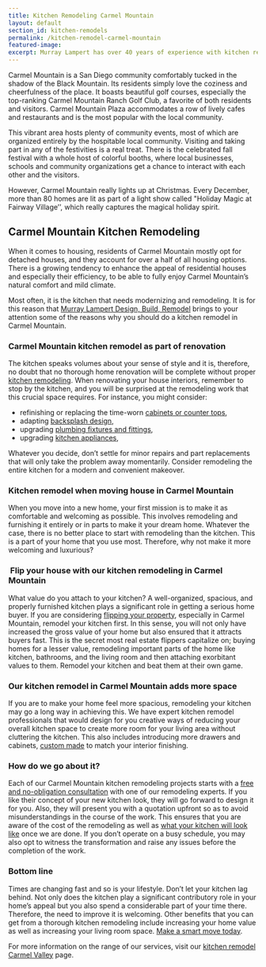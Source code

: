 ```yaml
---
title: Kitchen Remodeling Carmel Mountain
layout: default
section_id: kitchen-remodels
permalink: /kitchen-remodel-carmel-mountain
featured-image:
excerpt: Murray Lampert has over 40 years of experience with kitchen remodeling in Carmel Mountain, San Diego. Take your Carmel Mountain kitchen remodel to the next level with us.
---
```


Carmel Mountain is a San Diego community comfortably tucked in the shadow of the Black Mountain. Its residents simply love the coziness and cheerfulness of the place. It boasts beautiful golf courses, especially the top-ranking Carmel Mountain Ranch Golf Club, a favorite of both residents and visitors. Carmel Mountain Plaza accommodates a row of lively cafes and restaurants and is the most popular with the local community.

This vibrant area hosts plenty of community events, most of which are organized entirely by the hospitable local community. Visiting and taking part in any of the festivities is a real treat. There is the celebrated fall festival with a whole host of colorful booths, where local businesses, schools and community organizations get a chance to interact with each other and the visitors.

However, Carmel Mountain really lights up at Christmas. Every December, more than 80 homes are lit as part of a light show called "Holiday Magic at Fairway Village’’, which really captures the magical holiday spirit.

## Carmel Mountain Kitchen Remodeling

When it comes to housing, residents of Carmel Mountain mostly opt for detached houses, and they account for over a half of all housing options. There is a growing tendency to enhance the appeal of residential houses and especially their efficiency, to be able to fully enjoy Carmel Mountain’s natural comfort and mild climate.

Most often, it is the kitchen that needs modernizing and remodeling. It is for this reason that <a href="http://murraylampert.com/about-murray-lampert-design-build-remodel/">Murray Lampert Design, Build, Remodel</a> brings to your attention some of the reasons why you should do a kitchen remodel in Carmel Mountain.

### Carmel Mountain kitchen remodel as part of renovation

The kitchen speaks volumes about your sense of style and it is, therefore, no doubt that no thorough home renovation will be complete without proper<a href="http://murraylampert.com/san-diego-kitchen-remodeling-services/"> kitchen remodeling</a>. When renovating your house interiors, remember to stop by the kitchen, and you will be surprised at the remodeling work that this crucial space requires. For instance, you might consider:
<ul>
 	<li>refinishing or replacing the time-worn <a href="http://murraylampert.com/remodel-your-kitchen-with-these-6-must-have-features-2/">cabinets or counter tops</a>,</li>
 	<li>adapting <a href="http://murraylampert.com/the-homeowners-guide-to-choosing-the-perfect-kitchen-backsplash/">backsplash design</a>,</li>
 	<li>upgrading <a href="https://www3.epa.gov/watersense/">plumbing fixtures and fittings</a>,</li>
 	<li>upgrading <a href="http://murraylampert.com/6-high-tech-gadgets-for-your-next-kitchen-remodel/">kitchen appliances</a>,</li>
</ul>
Whatever you decide, don’t settle for minor repairs and part replacements that will only take the problem away momentarily. Consider remodeling the entire kitchen for a modern and convenient makeover.

### Kitchen remodel when moving house in Carmel Mountain

When you move into a new home, your first mission is to make it as comfortable and welcoming as possible. This involves remodeling and furnishing it entirely or in parts to make it your dream home. Whatever the case, there is no better place to start with remodeling than the kitchen. This is a part of your home that you use most. Therefore, why not make it more welcoming and luxurious?

###  Flip your house with our kitchen remodeling in Carmel Mountain

What value do you attach to your kitchen? A well-organized, spacious, and properly furnished kitchen plays a significant role in getting a serious home buyer. If you are considering <a href="https://en.wikipedia.org/wiki/Flipping">flipping your property</a>, especially in Carmel Mountain, remodel your kitchen first. In this sense, you will not only have increased the gross value of your home but also ensured that it attracts buyers fast. This is the secret most real estate flippers capitalize on; buying homes for a lesser value, remodeling important parts of the home like kitchen, bathrooms, and the living room and then attaching exorbitant values to them. Remodel your kitchen and beat them at their own game.

### Our kitchen remodel in Carmel Mountain adds more space

If you are to make your home feel more spacious, remodeling your kitchen may go a long way in achieving this. We have expert kitchen remodel professionals that would design for you creative ways of reducing your overall kitchen space to create more room for your living area without cluttering the kitchen. This also includes introducing more drawers and cabinets, <a href="http://murraylampert.com/san-diego-home-design-services/">custom made</a> to match your interior finishing.

### How do we go about it?

Each of our Carmel Mountain kitchen remodeling projects starts with a <a href="http://murraylampert.com/contact/">free and no-obligation consultation</a> with one of our remodeling experts. If you like their concept of your new kitchen look, they will go forward to design it for you. Also, they will present you with a quotation upfront so as to avoid misunderstandings in the course of the work. This ensures that you are aware of the cost of the remodeling as well as <a href="http://murraylampert.com/kitchen-remodel-gallery/">what your kitchen will look like</a> once we are done. If you don’t operate on a busy schedule, you may also opt to witness the transformation and raise any issues before the completion of the work.

### Bottom line

Times are changing fast and so is your lifestyle. Don’t let your kitchen lag behind. Not only does the kitchen play a significant contributory role in your home’s appeal but you also spend a considerable part of your time there. Therefore, the need to improve it is welcoming. Other benefits that you can get from a thorough kitchen remodeling include increasing your home value as well as increasing your living room space. <a href="http://murraylampert.com/5-good-reasons-to-remodel-now/">Make a smart move today</a>.

For more information on the range of our services, visit our <a href="http://murraylampert.com/kitchen-remodeling-carmel-valley">kitchen remodel Carmel Valley</a> page.
